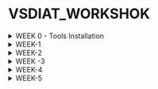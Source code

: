 # 	VSDIAT_WORKSHOK
<details>
	<summary>WEEK 0 - Tools Installation </summary>
	
# Day 0 - Tools Installation
## Yosys
```
$ git clone https://github.com/YosysHQ/yosys.git
$ cd yosys 
$ sudo apt install make (If make is not installed please install it) 
$ sudo apt-get install build-essential clang bison flex \
    libreadline-dev gawk tcl-dev libffi-dev git \
    graphviz xdot pkg-config python3 libboost-system-dev \
    libboost-python-dev libboost-filesystem-dev zlib1g-dev
$ make 
$ sudo make install
```
![Yosys Installed](https://github.com/SACH8787/VSDIAT_WORKSHOK/blob/main/WEEK0/yosys_installed.png)

## Iverilog
```
$ sudo apt-get install iverilog
```
![Iverilog Installed](https://github.com/SACH8787/VSDIAT_WORKSHOK/blob/main/WEEK0/iverilog_installed.png)



## GTKWave
```
$ sudo apt update
$ sudo apt install gtkwave
```

![GTKWave Installed](https://github.com/SACH8787/VSDIAT_WORKSHOK/blob/main/WEEK0/gtkwave_installed.png)


</details>
<details>
	<summary>WEEK-1</summary>

<details>
    <summary>WEEK 1 - Day 0 - Simulation and Synthesis Steps</summary>
    
# Week 1 - Day 0 - Simulation and Synthesis

## Yosys - Synthesis and Netlist Diagram
$ yosys
yosys> read_verilog verilog/good_mux.v
yosys> synth -top good_mux
yosys> show

- `read_verilog verilog/good_mux.v` reads your Verilog file.
- `synth -top good_mux` synthesizes your top module named `good_mux`.
- `show` opens a GTK window displaying the synthesized netlist diagram.

## Icarus Verilog - Simulation and Waveform Viewing

- Compile your Verilog source and testbench:

$ iverilog -o good_mux_tb.vvp verilog/good_mux.v testbench/good_mux_tb.v


- Run the simulation:

$ vvp good_mux_tb.vvp
![Good Mux Synthesized Netlist](https://github.com/SACH8787/VSDIAT_WORKSHOK/blob/main/WEEK1/DAY1/good_mux_synth.png)

- View the waveform output:

$ gtkwave good_mux_tb.vcd
![Good Mux Waveform](https://github.com/SACH8787/VSDIAT_WORKSHOK/blob/main/WEEK1/DAY1/good_mux_wave.png)

*(Ensure your testbench writes waveform data to `good_mux_tb.vcd`)*


</details>



<details>
<summary>WEEK1 - DAY 2</summary>

# WEEK1 -Day 2: Timing Libraries, Synthesis Approaches, and Efficient Flip-Flop Coding

Welcome to Day 2 of the RTL Workshop. This day covers three crucial topics:
- Understanding the `.lib` timing library (sky130_fd_sc_hd__tt_025C_1v80.lib) used in open-source PDKs.
- Comparing hierarchical vs. flat synthesis methods.
- Exploring efficient coding styles for flip-flops in RTL design.

---


# Contents

- [Timing Libraries](#timing-libraries)
  - [SKY130 PDK Overview](#sky130-pdk-overview)
  - [Decoding tt_025C_1v80 in the SKY130 PDK](#decoding-tt_025c_1v80-in-the-sky130-pdk)
  - [Opening and Exploring the .lib File](#opening-and-exploring-the-lib-file)

- [Hierarchical vs. Flattened Synthesis](#hierarchical-vs-flattened-synthesis)
  - [Hierarchical Synthesis](#hierarchical-synthesis)
  - [Flattened Synthesis](#flattened-synthesis)
  - [Key Differences](#key-differences)

- [Flip-Flop Coding Styles](#flip-flop-coding-styles)
  - [Asynchronous Reset D Flip-Flop](#asynchronous-reset-d-flip-flop)
  - [Asynchronous Set D Flip-Flop](#asynchronous-set-d-flip-flop)
  - [Synchronous Reset D Flip-Flop](#synchronous-reset-d-flip-flop)

- [Simulation and Synthesis Workflow](#simulation-and-synthesis-workflow)
  - [Icarus Verilog Simulation](#icarus-verilog-simulation)
  - [Synthesis with Yosys](#synthesis-with-yosys)

---


## Simulation and Synthesis Workflow

### Icarus Verilog Simulation

1. **Compile:**
   ```shell
   iverilog dff_asyncres.v tb_dff_asyncres.v
   ```
2. **Run:**
   ```shell
   ./a.out
   ```
3. **View Waveform:**
   ```shell
   gtkwave tb_dff_asyncres.vcd
   ``


### Synthesis with Yosys

1. Start Yosys:
   ```shell
   yosys
   ```
2. Read Liberty library:
   ```shell
   read_liberty -lib /address/to/your/sky130/file/sky130_fd_sc_hd__tt_025C_1v80.lib
   ```
3. Read Verilog code:
   ```shell
   read_verilog /path/to/dff_asyncres.v
   ```
4. Synthesize:
   ```shell
   synth -top dff_asyncres
   ```
5. Map flip-flops:
   ```shell
   dfflibmap -liberty /address/to/your/sky130/file/sky130_fd_sc_hd__tt_025C_1v80.lib
   ```
6. Technology mapping:
   ```shell
   abc -liberty /address/to/your/sky130/file/sky130_fd_sc_hd__tt_025C_1v80.lib
   ```
7. Visualize the gate-level netlist:
   ```shell
   show
   ```
![GTKWave Async Reset Simulation](https://github.com/SACH8787/VSDIAT_WORKSHOK/blob/WEEK-1/WEEK1/Day2/gtkwave_asyncres.png)

![Yosys Async Reset Synthesis](https://github.com/SACH8787/VSDIAT_WORKSHOK/blob/WEEK-1/WEEK1/Day2/yosys_asyncres.png)

</details>
<details>
	<summary>WEEK1- DAY3</summary>
	
## 5. Labs on Optimization

### Lab 1

Below is the Verilog code for Lab 1:

```verilog
module opt_check (input a , input b , output y);
	assign y = a?b:0;
endmodule
```

**Explanation:**
- `assign y = a ? b : 0;` means:
  - If `a` is true, `y` is assigned the value of `b`.
  - If `a` is false, `y` is 0.

Follow the steps from [Day 1 Synthesis Lab](https://github.com/Ahtesham18112011/RTL_workshop/tree/main/Day_1#6-synthesis-lab-with-yosys) and add the following between `abc -liberty` and `synth -top`:
```shell
opt_clean -purge
```

![Lab 1 Output](https://github.com/SACH8787/VSDIAT_WORKSHOK/blob/main/WEEK1/DAY3/OPT_CHECK.png)

---

### Lab 2

Verilog code:

```verilog
module opt_check2 (input a , input b , output y);
	assign y = a?1:b;
endmodule
```

**Code Analysis:**
- Acts as a multiplexer:
  - `y = 1` if `a` is true.
  - `y = b` if `a` is false.

![Lab 2 Output](https://github.com/SACH8787/VSDIAT_WORKSHOK/blob/main/WEEK1/DAY3/OPT_CHECK2.png)

---

### Lab 3

Verilog code:

```verilog
module opt_check2 (input a , input b , output y);
	assign y = a?1:b;
endmodule
```

**Functionality:**  
2-to-1 multiplexer; `y = a ? 1 : b` (outputs `1` when `a` is true, otherwise `b`).

![Lab 3 Output](https://github.com/SACH8787/VSDIAT_WORKSHOK/blob/main/WEEK1/DAY3/OPT_CHECK3.png)

---

### Lab 4

Verilog code:

```verilog
module opt_check4 (input a , input b , input c , output y);
 assign y = a?(b?(a & c ):c):(!c);
 endmodule
```

**Functionality:**
- Three inputs (`a`, `b`, `c`), output `y`.
- Nested ternary logic:
  - If `a = 1`, `y = c`.
  - If `a = 0`, `y = !c`.
- Logic simplifies to:  
  `y = a ? c : !c`

![Lab 4 Output](https://github.com/SACH8787/VSDIAT_WORKSHOK/blob/main/WEEK1/DAY3/OPT_CHECK4.png)

---

### Lab 5

Verilog code:

```verilog
module dff_const1(input clk, input reset, output reg q);
always @(posedge clk, posedge reset)
begin
	if(reset)
		q <= 1'b0;
	else
		q <= 1'b1;
end
endmodule
```

**Functionality:**
- D flip-flop with:
  - Asynchronous reset to 0
  - Loads constant `1` when not in reset

![Lab 5 Output](https://github.com/SACH8787/VSDIAT_WORKSHOK/blob/main/WEEK1/DAY3/DFF_CONST1.png)

---

### Lab 6

Verilog code:

```verilog
module dff_const2(input clk, input reset, output reg q);
always @(posedge clk, posedge reset)
begin
	if(reset)
		q <= 1'b1;
	else
		q <= 1'b1;
end
endmodule
```

**Functionality:**
- D flip-flop always sets output `q` to `1` (regardless of reset or clock).

![Lab 6 Output](https://github.com/SACH8787/VSDIAT_WORKSHOK/blob/main/WEEK1/DAY3/DFF_CONST2.png)

</details>

<details>
	<summary>WEEK 1 - DAY 4</summary>

 ## 4. Labs

### Lab 1: Ternary Operator MUX

Verilog code for a simple 2:1 multiplexer using a ternary operator:

```verilog
module ternary_operator_mux (input i0, input i1, input sel, output y);
  assign y = sel ? i1 : i0;
endmodule
```
- **Function:** `y = i1` if `sel = 1`; else `y = i0`.



---

### Lab 2: Synthesis Using Yosys

Synthesize the above MUX using Yosys.  
_Follow the standard Yosys synthesis flow._

![lab2](https://github.com/SACH8787/VSDIAT_WORKSHOK/blob/main/WEEK1/DAY4/ternary_operator_mux.png)

---

### Lab 3: Gate-Level Simulation (GLS) of MUX

Run GLS for the synthesized MUX.  
Use this command (adjust paths as needed):

```shell
iverilog /path/to/primitives.v /path/to/sky130_fd_sc_hd.v ternary_operator_mux.v testbench.v
```



---

### Lab 4: Bad MUX Example (Common Pitfalls)

Verilog code with intentional issues:

```verilog
module bad_mux (input i0, input i1, input sel, output reg y);
  always @ (sel) begin
    if (sel)
      y <= i1;
    else 
      y <= i0;
  end
endmodule
```

#### Issues:
- **Incomplete sensitivity list**: Should include `i0`, `i1`, and `sel`.
- **Non-blocking assignment in combinational logic**: Should use blocking assignments (`=`).

**Corrected version:**
```verilog
always @ (*) begin
  if (sel)
    y = i1;
  else
    y = i0;
end
```

![lab4](https://github.com/SACH8787/VSDIAT_WORKSHOK/blob/main/WEEK1/DAY4/bad_mux1.png)


![lab4-1](https://github.com/SACH8787/VSDIAT_WORKSHOK/blob/main/WEEK1/DAY4/bad_mux.png)


---

### Lab 5: GLS of Bad MUX

Perform GLS on the `bad_mux`.  
Expect simulation mismatches or warnings due to above issues.

![lab5](https://github.com/SACH8787/VSDIAT_WORKSHOK/blob/main/WEEK1/DAY4/bad_mux2.png)

---

### Lab 6: Blocking Assignment Caveat

Verilog code:

```verilog
module blocking_caveat (input a, input b, input c, output reg d);
  reg x;
  always @ (*) begin
    d = x & c;
    x = a | b;
  end
endmodule
```

#### What’s wrong?
- The order of assignments causes `d` to use the old value of `x`—not the newly computed value.
- **Best Practice:** Assign intermediate variables before using them.

**Corrected order:**
```verilog
always @ (*) begin
  x = a | b;
  d = x & c;
end
```

![lab6](https://github.com/SACH8787/VSDIAT_WORKSHOK/blob/main/WEEK1/DAY4/blocking_caveat.png)

---

### Lab 7: Synthesis of the Blocking Caveat Module

Synthesize the corrected version of the module and observe the results.

![lab7](https://github.com/SACH8787/VSDIAT_WORKSHOK/blob/main/WEEK1/DAY4/blocking_caveat_tb.png)

---

## 5. Summary

- **Gate-Level Simulation (GLS):** Validates netlist functionality, timing, and testability after synthesis.
- **Synthesis-Simulation Mismatch:** Avoid by using synthesizable, unambiguous RTL code.
- **Blocking vs. Non-Blocking:** Use blocking (`=`) for combinational, non-blocking (`<=`) for sequential logic.
- **Labs:** Reinforce key concepts and highlight common RTL pitfalls.

</details>

<details>
	<SUMMARY>WEEK1 - DAY5</SUMMARY>

 Labs for If-Else and Case Statements

### Lab 1: Incomplete If Statement

```verilog
module incomp_if (input i0, input i1, input i2, output reg y);
always @(*) begin
    if (i0)
        y <= i1;
end
endmodule
```
![in_comp_if](https://github.com/SACH8787/VSDIAT_WORKSHOK/blob/WEEK-1/WEEK1/DAY5/incomp_if.png)

---

### Lab 2: Synthesis Result of Lab 1

![incomp_synth](https://github.com/SACH8787/VSDIAT_WORKSHOK/blob/WEEK-1/WEEK1/DAY5/incomp_if_tb.png)

---

###Lab 3: Nested If-Else

```verilog
module incomp_if2 (input i0, input i1, input i2, input i3, output reg y);
always @(*) begin
    if (i0)
        y <= i1;
    else if (i2)
        y <= i3;
end
endmodule
```
![icomp2](https://github.com/SACH8787/VSDIAT_WORKSHOK/blob/WEEK-1/WEEK1/DAY5/incomp_if2.png)

---

### Lab 4: Synthesis Result of Lab 3

![incomp2synth](https://github.com/SACH8787/VSDIAT_WORKSHOK/blob/WEEK-1/WEEK1/DAY5/incomp_if2_tb.png)

---

### Lab 5: Complete Case Statement

```verilog
module comp_case (input i0, input i1, input i2, input [1:0] sel, output reg y);
always @(*) begin
    case(sel)
        2'b00 : y = i0;
        2'b01 : y = i1;
        default : y = i2;
    endcase
end
endmodule
```
![compcase](https://github.com/SACH8787/VSDIAT_WORKSHOK/blob/WEEK-1/WEEK1/DAY5/comp_case.png)

---

### Lab 6: Synthesis Result of Lab 5

![compcase_synth](https://github.com/SACH8787/VSDIAT_WORKSHOK/blob/WEEK-1/WEEK1/DAY5/comp_case_tb.png)

---

## 7. Labs on Loops and Generate Blocks

### Lab 9: 4-to-1 MUX Using For Loop

```verilog
module mux_generate (
    input i0, input i1, input i2, input i3,
    input [1:0] sel,
    output reg y
);
wire [3:0] i_int;
assign i_int = {i3, i2, i1, i0};
integer k;
always @(*) begin
    for (k = 0; k < 4; k = k + 1) begin
        if (k == sel)
            y = i_int[k];
    end
end
endmodule
```
![mux_generate](https://github.com/SACH8787/VSDIAT_WORKSHOK/blob/WEEK-1/WEEK1/DAY5/mux_generate_tb.png)

---

### Lab 10: 8-to-1 Demux Using Case

```verilog
module demux_case (
    output o0, output o1, output o2, output o3,
    output o4, output o5, output o6, output o7,
    input [2:0] sel,
    input i
);
reg [7:0] y_int;
assign {o7, o6, o5, o4, o3, o2, o1, o0} = y_int;
always @(*) begin
    y_int = 8'b0;
    case(sel)
        3'b000 : y_int[0] = i;
        3'b001 : y_int[1] = i;
        3'b010 : y_int[2] = i;
        3'b011 : y_int[3] = i;
        3'b100 : y_int[4] = i;
        3'b101 : y_int[5] = i;
        3'b110 : y_int[6] = i;
        3'b111 : y_int[7] = i;
    endcase
end
endmodule
```
![demux-case](https://github.com/SACH8787/VSDIAT_WORKSHOK/blob/WEEK-1/WEEK1/DAY5/demux_case_tab.png)

---

8-bit Ripple Carry Adder with Generate Block

```verilog
module rca (
    input [7:0] num1,
    input [7:0] num2,
    output [8:0] sum
);
wire [7:0] int_sum;
wire [7:0] int_co;

genvar i;
generate
    for (i = 1; i < 8; i = i + 1) begin
        fa u_fa_1 (.a(num1[i]), .b(num2[i]), .c(int_co[i-1]), .co(int_co[i]), .sum(int_sum[i]));
    end
endgenerate

fa u_fa_0 (.a(num1[0]), .b(num2[0]), .c(1'b0), .co(int_co[0]), .sum(int_sum[0]));

assign sum[7:0] = int_sum;
assign sum[8] = int_co[7];
endmodule
```
**Full Adder Module:**
```verilog
module fa (input a, input b, input c, output co, output sum);
    assign {co, sum} = a + b + c;
endmodule
```
![rca_org](https://github.com/SACH8787/VSDIAT_WORKSHOK/blob/WEEK-1/WEEK1/DAY5/rca_tb.png)

---
</details>
</details>


<details>
	<summary>WEEK-2</summary>
# Introduction to the VSDBabySoC

VSDBabySoC is a small yet powerful RISCV-based SoC. The main purpose of designing such a small SoC is to test three open-source IP cores together for the first time and calibrate the analog part of it. VSDBabySoC contains one RVMYTH microprocessor, an 8x-PLL to generate a stable clock, and a 10-bit DAC to communicate with other analog devices.

  ![vsdbabysoc_block_diagram](images/vsdbabysoc_block_diagram.png)

## Problem statement

This work discusses the different aspects of designing a small SoC based on RVMYTH (a RISCV-based processor). This SoC will leverage a PLL as its clock generator and controller and a 10-bit DAC as a way to talk to the outside world. Other electrical devices with proper analog input like televisions, and mobile phones could manipulate DAC output and provide users with music sound or video frames. At the end of the day, it is possible to use this small fully open-source and well-documented SoC which has been fabricated under Sky130 technology, for educational purposes.

## What is SoC

An SoC is a single-die chip that has some different IP cores on it. These IPs could vary from microprocessors (completely digital) to 5G broadband modems (completely analog).

## What is RVMYTH

RVMYTH core is a simple RISCV-based CPU, introduced in a workshop by RedwoodEDA and VSD. During a 5-day workshop students (including middle-schoolers) managed to create a processor from scratch. The workshop used the TLV for faster development. All of the present and future contributions to the IP will be done by students and under open-source licenses.

## What is PLL

A phase-locked loop or PLL is a control system that generates an output signal whose phase is related to the phase of an input signal. PLLs are widely used for synchronization purposes, including clock generation and distribution.

## What is DAC

A digital-to-analog converter or DAC is a system that converts a digital signal into an analog signal. DACs are widely used in modern communication systems enabling the generation of digitally-defined transmission signals. As a result, high-speed DACs are used for mobile communications and ultra-high-speed DACs are employed in optical communications systems.

# VSDBabySoC Modeling

Here we are going to model and simulate the VSDBabySoC using `iverilog`, then we will show the results using `gtkwave` tool. Some initial input signals will be fed into `vsdbabysoc` module that make the pll start generating the proper `CLK` for the circuit. The clock signal will make the `rvmyth` to execute instructions in its `imem`. As a result the register `r17` will be filled with some values cycle by cycle. These values are used by dac core to provide the final output signal named `OUT`. So we have 3 main elements (IP cores) and a wrapper as an SoC and of-course there would be also a testbench module out there.

Please note that in the following sections we will mention some repos that we used to model the SoC. However the main source code is resided in [Source-Code Directory](src) and these modules are in [Modules Sub-Directory](src/module).

## RVMYTH modeling

As we mentioned in [What is RVMYTH](#what-is-rvmyth) section, RVMYTH is designed and created by the TL-Verilog language. So we need a way for compile and trasform it to the Verilog language and use the result in our SoC. Here the `sandpiper-saas` could help us do the job.

  [Here](https://github.com/shivanishah269/risc-v-core) is the repo we used as a reference to model the RVMYTH

## PLL and DAC modeling

It is not possible to sythesis an analog design with Verilog, yet. But there is a chance to simulate it using `real` datatype. We will use the following repositories to model the PLL and DAC cores:

  1. [Here](https://github.com/vsdip/rvmyth_avsdpll_interface) is the repo we used as a reference to model the PLL
  2. [Here](https://github.com/vsdip/rvmyth_avsddac_interface) is the repo we used as a reference to model the DAC

**CAUTION:** In the beginning of the project, we get our verilog model of the PLL from [here](https://github.com/vsdip/rvmyth_avsdpll_interface). However, by proceeding the project to the physical design flow we realize that this model needs a little changes to become sufficient for a real IP core. So we changed it a little and created a new model named `AVSDPLL` based on [this](https://github.com/lakshmi-sathi/avsdpll_1v8) IP

## Step by step modeling walkthrough

In this section we will walk through the whole process of modeling the VSDBabySoC in details. We will increase/decrease the digital output value and feed it to the DAC model so we can watch the changes on the SoC output. Please, note that the following commands are tested on the Ubuntu Bionic (18.04.5) platform and no other OSes.

  1. First we need to install some important packages:

  ```
  $ sudo apt install make python python3 python3-pip git iverilog gtkwave docker.io
  $ sudo chmod 666 /var/run/docker.sock
  $ cd ~
  $ pip3 install pyyaml click sandpiper-saas
  ```

  2. Now we can clone this repository in an arbitrary directory (we'll choose home directory here):

  ```
  $ cd ~
  $ git clone https://github.com/manili/VSDBabySoC.git
  ```

  3. It's time to make the `pre_synth_sim.vcd`:

  ```
  $ cd VSDBabySoC
  $ make pre_synth_sim
  ```
  
  The result of the simulation (i.e. `pre_synth_sim.vcd`) will be stored in the `output/pre_synth_sim` directory.

  4. We can see the waveforms by following command:

  ```
  $ gtkwave output/pre_synth_sim/pre_synth_sim.vcd
  ```
  
  Two most important signals are `CLK` and `OUT`. The `CLK` signal is provided by the PLL and the `OUT` is the output of the DAC model. Here is the final result of the modeling process:
  
  ![pre_synth_sim](images/pre_synth_sim.png)

In this picture we can see the following signals:

  * **CLK:** This is the `input CLK` signal of the `RVMYTH` core. This signal comes from the PLL, originally.
  * **reset:** This is the `input reset` signal of the `RVMYTH` core. This signal comes from an external source, originally.
  * **OUT:** This is the `output OUT` signal of the `VSDBabySoC` module. This signal comes from the DAC (due to simulation restrictions it behaves like a digital signal which is incorrect), originally.
  * **RV_TO_DAC[9:0]:** This is the 10-bit `output [9:0] OUT` port of the `RVMYTH` core. This port comes from the RVMYTH register #17, originally.
  * **OUT:** This is a `real` datatype wire which can simulate analog values. It is the `output wire real OUT` signal of the `DAC` module. This signal comes from the DAC, originally.

**PLEASE NOTE** that the sythesis process does not support `real` variables, so we must use the simple `wire` datatype for the `\vsdbabysoc.OUT` instead. The `iverilog` simulator always behaves `wire` as a digital signal. As a result we can not see the analog output via `\vsdbabysoc.OUT` port and we need to use `\dac.OUT` (which is a `real` datatype) instead.

# OpenLANE

OpenLANE is an automated RTL to GDSII flow based on several components including OpenROAD, Yosys, Magic, Netgen, Fault, SPEF-Extractor and custom methodology scripts for design exploration and optimization. The main usage of OpenLANE in this project is for [VSDBabySoC Physical Design](#vsdbabysoc-physical-design). However, we need OpenLANE for the synthesis and STA process in the [Post-synthesis simulation](#post-synthesis-simulation) section. So we'll talk about its installation process here and let the details be until the [VSDBabySoC Physical Design](#vsdbabysoc-physical-design) section.

## OpenLANE installation

The OpenLANE and sky130 installation can be done by following the steps in this repository `https://github.com/nickson-jose/openlane_build_script`.

* More information on OpenLANE can be found in the following repositories:

  * `https://github.com/The-OpenROAD-Project/OpenLane`
  * `https://github.com/efabless/openlane`

To summerize the installation processes:

  ```
  $ git clone https://github.com/The-OpenROAD-Project/OpenLane.git
  $ cd OpenLane/
  $ make openlane
  $ make pdk
  $ make test
  ```

For more info please refer to the GitHub repositories.

**PLEASE NOTE** that currently we are using commit version `8580c248a995b575f7734813b80bb6c4aa82d4f2` for the OpenLANE and our docker image version is `2021.09.09_03.00.48`.

# Post-synthesis simulation

First step in the design flow is to synthesize the generated RTL code and after that we will simulate the result. This way we can find more about our code and its bugs. So in this section we are going to synthesize our code then do a post-synthesis simulation to look for any issues. The post and pre (modeling section) synthesis results should be identical.

## Synthesizing using Yosys

* In OpenLANE the RTL synthesis is performed by `yosys`.
* The technology mapping is performed by `abc`.
* Finally, the timing reports for the synthesized netlist are generated by `OpenSTA`.

## How to synthesize the design

To perform the synthesis process do the following:

  ```
  $ cd ~/VSDBabySoC
  $ make synth
  ```

The heavy job will be done by the script. When the process has been done, we can see the result in the `output/synth/vsdbabysoc.synth.v` file.

## Post-synthesis simulation (GLS)

There is an issue for post-synthesis simulation (Gate-Level Simulation) which can be tracked [here](https://github.com/google/skywater-pdk/issues/310). However, we hacked the source-code by the following instructions and we managed to workaround the issue for now ([here is the reference](https://github.com/The-OpenROAD-Project/OpenLane/issues/518)):

  1. In `$YOUR_PDK_PATH/sky130A/libs.ref/sky130_fd_sc_hd/verilog/sky130_fd_sc_hd.v` file we should manually correct `endif SKY130_FD_SC_HD__LPFLOW_BLEEDER_FUNCTIONAL_V` to `endif //SKY130_FD_SC_HD__LPFLOW_BLEEDER_FUNCTIONAL_V`.
  2. We can simulate with the functional models by passing the `FUNCTIONAL` define to `iverilog`. Also we need to set `UNIT_DELAY` macro to some value. As a result we'll have `iverilog -DFUNCTIONAL -DUNIT_DELAY=#1 <THE SOURCE-CODEs TO BE COMPILED>`.

User could bypass these confusing steps by using our provided Makefile:

  ```
  $ cd ~/VSDBabySoC
  $ make post_synth_sim
  ```
The result of the simulation (i.e. `post_synth_sim.vcd`) will be stored in the `output/post_synth_sim` directory and the waveform could be seen by the following command:

  ```
  $ gtkwave output/post_synth_sim/post_synth_sim.vcd
  ```
Here is the final result:

  ![post_synth_sim](images/post_synth_sim.png)

In this picture we can see the following signals:

  * **\core.CLK:** This is the `input CLK` signal of the `RVMYTH` core. This signal comes from the PLL, originally.
  * **reset:** This is the `input reset` signal of the `RVMYTH` core. This signal comes from an external source, originally.
  * **OUT:** This is the `output OUT` signal of the `VSDBabySoC` module. This signal comes from the DAC (due to simulation restrictions it behaves like a digital signal which is incorrect), originally.
  * **\core.OUT[9:0]:** This is the 10-bit `output [9:0] OUT` port of the `RVMYTH` core. This port comes from the RVMYTH register #17, originally.
  * **OUT:** This is a `real` datatype wire which can simulate analog values. It is the `output wire real OUT` signal of the `DAC` module. This signal comes from the DAC, originally.

**PLEASE NOTE** that the sythesis process does not support `real` variables, so we must use the simple `wire` datatype for the `\vsdbabysoc.OUT` instead. The `iverilog` simulator always behaves `wire` as a digital signal. As a result we can not see the analog output via `\vsdbabysoc.OUT` port and we need to use `\dac.OUT` (which is a `real` datatype) instead.



VSDBabySoC-Simulation/
│
├── README.md                  # Simulation report (pre-filled)
├── simulation_logs/           # Terminal logs from simulation
│   ├── pre_synth_sim.log
│   ├── vvp_sim.out
│   └── synth.log (optional)
│
├── screenshots/               # GTKWave waveform screenshots
│   ├── reset_waveform.png
│   ├── clk_waveform.png
│   ├── fetch_decode.png
│   ├── alu_waveform.png
│   └── mem_waveform.png
│
├── src/                       # Original source files
│   ├── module/
│   │   ├── rvmyth.tlv
│   │   └── testbench.v
│   └── include/
│       └── *.vh or header files
│
├── output/                    # Auto-generated files (add to .gitignore)
│   ├── pre_synth_sim/
│   ├── compiled_tlv/
│   └── synth/
│
└── Makefile                   # Build/simulation commands



2. Observations
2.1 Reset Operation


Observation:
When reset = 1, the program counter (pc) and all pipeline registers are cleared to zero. After reset is deasserted (reset = 0), the CPU begins fetching instructions sequentially.

2.2 Clocking


Observation:
The CPU state updates on the rising edge of clk. The program counter increments on each cycle, demonstrating synchronous operation of the BabySoC pipeline.

2.3 Instruction Fetch & Decode


Observation:
Instruction memory outputs (instr) reflect the instruction being fetched at the current pc. The decoded signals (rd, rs1, rs2) are ready for ALU execution in the following cycle.

2.4 ALU Operation


Observation:
The ALU executes arithmetic and logical instructions using operands from the register file. The result (alu_out) is written back to the register file or memory depending on the instruction type.

2.5 Memory Operations


Observation:
Load and store instructions trigger memory read/write signals (dmem_rd_en, dmem_wr_en). Memory addresses and data values are updated accordingly.

3. Simulation Logs

Simulation logs are saved in the simulation_logs/ folder:

pre_synth_sim.log → pre-synthesis simulation output

vvp_sim.out → simulation execution output

synth.log → synthesis logs (optional if using OpenLane)

Example terminal command to view logs:

cat simulation_logs/pre_synth_sim.log

4. Conclusion

The BabySoC CPU demonstrates correct operation:

Proper reset and clock synchronization

Accurate instruction fetch, decode, and execution

Correct ALU computation and memory access

Waveforms confirm that all modules are communicating as expected, and the TL-Verilog design has been successfully converted and simulated.

![img1](https://github.com/SACH8787/VSDIAT_WORKSHOK/blob/main/WEEK2/SOC_DESIGN_FLOW.png)
![img2](https://github.com/SACH8787/VSDIAT_WORKSHOK/blob/main/WEEK2/Screenshot%20from%202025-09-28%2019-21-05.png)
![img3](https://github.com/SACH8787/VSDIAT_WORKSHOK/blob/main/WEEK2/Screenshot%20from%202025-09-28%2019-25-49.png)



</details>
<details>
	<summary>WEEK -3 </summary>
	# BabySoC GLS & Post-Synthesis Simulation

## **Gate-Level Simulation (GLS) of BabySoC**

### **Purpose of GLS**
Gate-Level Simulation is used to verify the functionality of a design **after the synthesis process**. Unlike RTL (Register Transfer Level) simulations, which work at a higher abstraction level, GLS works on the **actual synthesized netlist**, including gates and interconnections.  

#### **Key Aspects of GLS for BabySoC**

- **Verification with Timing Information**:  
  GLS can include Standard Delay Format (SDF) files to verify timing correctness under realistic conditions.  

- **Design Validation Post-Synthesis**:  
  Ensures the design’s logical behavior remains correct after mapping to gate-level cells.  
  Detects issues like glitches or metastability.  

- **Simulation Tools**:  
  - **Icarus Verilog** for compiling and simulating netlists  
  - **GTKWave** for waveform visualization  

- **Importance for BabySoC**:  
  BabySoC has multiple modules such as the RISC-V processor, PLL, and DAC. GLS ensures correct interactions between these modules after synthesis.  

---

## **Step-by-Step Execution Plan**

### **Step 1: Load the Top-Level Design and Supporting Modules**


yosys
Inside the Yosys shell, run:

tcl
Copy code
read_verilog /home/sachin-mohanty/VSDBabySoC/src/module/vsdbabysoc.v
read_verilog -I /home/sachin-mohanty/VSDBabySoC/src/include /home/sachin-mohanty/VSDBabySoC/src/module/rvmyth.v
read_verilog -I /home/sachin-mohanty/VSDBabySoC/src/include /home/sachin-mohanty/VSDBabySoC/src/module/clk_gate.v

Step 2: Load the Liberty Files for Synthesis
tcl
Copy code
read_liberty -lib /home/sachin-mohanty/VSDBabySoC/src/lib/avsdpll.lib
read_liberty -lib /home/sachin-mohanty/VSDBabySoC/src/lib/avsddac.lib
read_liberty -lib /home/sachin-mohanty/VSDBabySoC/src/lib/sky130_fd_sc_hd__tt_025C_1v80.lib

Step 3: Run Synthesis Targeting vsdbabysoc
tcl
Copy code
synth -top vsdbabysoc

Step 4: Map D Flip-Flops to Standard Cells
tcl
Copy code
dfflibmap -liberty /home/sachin-mohanty/VSDBabySoC/src/lib/sky130_fd_sc_hd__tt_025C_1v80.lib

Step 5: Perform Optimization and Technology Mapping
tcl
Copy code
opt
abc -liberty /home/sachin-mohanty/VSDBabySoC/src/lib/sky130_fd_sc_hd__tt_025C_1v80.lib -script +strash;scorr;ifraig;retime;{D};strash;dch,-f;map,-M,1,{D}

Step 6: Perform Final Clean-Up and Renaming
tcl
Copy code
flatten
setundef -zero
clean -purge
rename -enumerate

Step 7: Check Statistics
tcl
Copy code
stat

Step 8: Write the Synthesized Netlist
tcl
Copy code
write_verilog -noattr /home/sachin-mohanty/VSDBabySoC/output/post_synth_sim/vsdbabysoc.synth.v

Post-Synthesis Simulation and Waveforms
Step 1: Compile the Testbench
bash
Copy code
iverilog -o /home/sachin-mohanty/VSDBabySoC/output/post_synth_sim/post_synth_sim.out \
-DPOST_SYNTH_SIM -DFUNCTIONAL -DUNIT_DELAY=#1 \
-I /home/sachin-mohanty/VSDBabySoC/src/include \
-I /home/sachin-mohanty/VSDBabySoC/src/module \
/home/sachin-mohanty/VSDBabySoC/src/module/testbench.v
Step 2: Navigate to Post-Synthesis Simulation Directory
bash
Copy code
cd /home/sachin-mohanty/VSDBabySoC/output/post_synth_sim/
Step 3: Run the Simulation
bash
Copy code
./post_synth_sim.out
Step 4: View the Waveforms in GTKWave
bash
Copy code
gtkwave post_synth_sim.vcd
![img1](https://github.com/SACH8787/VSDIAT_WORKSHOK/blob/main/WEEK3/1.png)
![img2](https://github.com/SACH8787/VSDIAT_WORKSHOK/blob/main/WEEK3/2.png)
![img3](https://github.com/SACH8787/VSDIAT_WORKSHOK/blob/main/WEEK3/3.png)
![img4](https://github.com/SACH8787/VSDIAT_WORKSHOK/blob/main/WEEK3/4.png)
![img5](https://github.com/SACH8787/VSDIAT_WORKSHOK/blob/main/WEEK3/5.png)
![img6](https://github.com/SACH8787/VSDIAT_WORKSHOK/blob/main/WEEK3/6.png)
![img7](https://github.com/SACH8787/VSDIAT_WORKSHOK/blob/main/WEEK3/7.png)
![img8](https://github.com/SACH8787/VSDIAT_WORKSHOK/blob/main/WEEK3/8.png)



# Static Timing Analysis (STA) – BabySoC

## **Purpose**
- STA is used to **verify timing correctness** of a digital design **without dynamic simulation**.
- Ensures all signals propagate correctly through **combinational and sequential logic** within the clock period.
- Detects **setup and hold violations** for flip-flops and other sequential elements.

---

## **Key Concepts**
- **Clock Period (Tclk):** Maximum allowed time for signals to propagate before the next clock edge.
- **Setup Time:** Minimum time a data signal must be stable **before** the clock edge.
- **Hold Time:** Minimum time a data signal must remain stable **after** the clock edge.
- **Slack:** Difference between the required arrival time and actual arrival time at a flip-flop or latch.
  - **Positive Slack:** Timing is met.
  - **Negative Slack:** Timing violation exists.

---

## **Components Analyzed**
- **Combinational Paths:** Logic between flip-flops or I/O pins.
- **Sequential Elements:** Flip-flops, latches, registers.
- **Clock Paths:** Clock distribution network including delays, skew, and jitter.

---

## **Workflow for STA**

### **1. Prepare Netlist**
- Use the **post-synthesis netlist**, e.g., `vsdbabysoc.synth.v` mapped to standard cells.

### **2. Define Timing Constraints**
- Provide an **SDC (Synopsys Design Constraints)** file with:
  - Clock definitions
  - Input/output delays
  - Setup/hold timing constraints

### **3. Run STA Tool**
- Example command (inside OpenLane docker):

sta -exit -threads max /VSDBabySoC/src/script/sta.conf | tee ../output/sta/sta.log
</details>


















<details>
	<summary>WEEK-4</summary>

	I HAVE EXCUTED ALL THE .SPICE FILES AND SAVED THE .RAW FILES IN RESULTS
![I](https://github.com/SACH8787/VSDIAT_WORKSHOK/blob/main/WEEK4/D1.png)
	
---

## Experiments

### 1. MOSFET Behavior – Id vs Vds
**Netlist:** `nmos_id_vds.spice`  
**Plot:** `id_vds.png`  

**Theory:**  
- The drain current \(I_D\) of an NMOS transistor depends on both **Vgs** (gate-source voltage) and **Vds** (drain-source voltage).  
- For **Vds < Vgs - Vt**, the transistor operates in the **linear (ohmic) region**; current increases linearly with Vds.  
- For **Vds ≥ Vgs - Vt**, the transistor enters **saturation**, where current becomes almost constant.

**What the plot shows:**  
- Multiple Id vs Vds curves for different Vgs values.  
- Early curves rise linearly (linear region) then plateau (saturation).  
- Demonstrates how increasing Vgs increases saturation current.

![Id vs Vds](https://github.com/SACH8787/VSDIAT_WORKSHOK/blob/main/WEEK4/D21.png)

---

### 2. Threshold Voltage Extraction – Id vs Vgs
**Netlist:** `nmos_id_vgs.spice`  
**Plot:** `id_vgs_sqrt.png`  

**Theory:**  
- The threshold voltage \(V_t\) is the minimum Vgs at which the MOSFET turns ON.  
- Using the **square-root method**: in saturation, \(I_D \propto (V_{GS}-V_t)^2\).  
- Plotting \(\sqrt{I_D}\) vs Vgs allows **linear extrapolation to find Vt**.

**What the plot shows:**  
- Linear sections of \(\sqrt{I_D}\) vs Vgs.  
- Extrapolated line intersects x-axis at Vt (threshold voltage).  
- Important for understanding device turn-on and timing constraints.

![Id vs Vgs](https://github.com/SACH8787/VSDIAT_WORKSHOK/blob/main/WEEK4/D22.png)
![Id vs Vgs](https://github.com/SACH8787/VSDIAT_WORKSHOK/blob/main/WEEK4/D31.png)

---

### 3. CMOS Inverter – Voltage Transfer Characteristic (VTC)
**Netlist:** `inv_vtc.spice`  
**Plot:** `vtc_vdd1.6_1.8_2.0.png`  

**Theory:**  
- A CMOS inverter switches an input high (Vdd) to low (0 V) at the output, and vice versa.  
- **VTC** plots Vout vs Vin; the **switching threshold Vm** is where Vin = Vout.  
- Noise margins are calculated as:
  - \(V_{IL}, V_{IH}\) (input low/high voltage limits)  
  - \(V_{OL}, V_{OH}\) (output low/high voltage)  
  - \(NM_L = V_{IL}-V_{OL}, NM_H = V_{OH}-V_{IH}\)

**What the plot shows:**  
- VTC curves for VDD = 1.6 V, 1.8 V, 2.0 V.  
- Vm shifts slightly with supply voltage.  
- The slope at Vm indicates gain; steeper slope → faster transition.

![VTC at different VDD](https://github.com/SACH8787/VSDIAT_WORKSHOK/blob/main/WEEK4/D32.png)
![VTC at different VDD](https://github.com/SACH8787/VSDIAT_WORKSHOK/blob/main/WEEK4/D322.png)

---

### 4. CMOS Inverter – Transient Response
**Netlist:** `inv_transient.spice`  
**Plot:** `transient_waveforms.png`  

**Theory:**  
- Apply a pulse input to the inverter to observe **rise and fall propagation delays**.  
- **t_rise**: time for output to go from 10% → 90% of VDD.  
- **t_fall**: time for output to go from 90% → 10% of VDD.

**What the plot shows:**  
- Input pulse vs output waveform.  
- Time difference at VDD/2 crossing gives **propagation delay**.  
- Rise/fall delays are slightly asymmetric due to PMOS/NMOS sizing.

![Transient waveform](https://github.com/SACH8787/VSDIAT_WORKSHOK/blob/main/WEEK4/D4.png)

---

### 5. CMOS Inverter – Device & Supply Variations
**Netlist:** `inv_variation.spice`  
**Plot:** (included in VTC plots or separate)  

**Theory:**  
- Changing **W/L ratios** or **supply voltage** affects:  
  - Switching threshold Vm  
  - Noise margins  
  - Rise/fall delays  
- Demonstrates **robustness** of the inverter to manufacturing or environmental variations.

**What the plot shows:**  
- Overlay of VTC curves for different W/L and VDD values.  
- Vm shifts and slope changes are visible, illustrating sensitivity of CMOS circuits.
![Transient waveform2](https://github.com/SACH8787/VSDIAT_WORKSHOK/blob/main/WEEK4/D5.png)
---

## References
- SkyWater PDK: [https://skywater-pdk.readthedocs.io](https://skywater-pdk.readthedocs.io)  
- Neil H.E. Weste, David Harris, *CMOS VLSI Design*, 4th Edition  
- Ngspice Documentation: [http://ngspice.sourceforge.net/docs.html](http://ngspice.sourceforge.net/docs.html)

---

This README gives a **high-level overview** of each experiment, the underlying **theory**, and a visual **reference to the plots** in your `plots/` folder.  

---

If you want, I can also **write a ready-to-use Jupyter Notebook version** of this README, where all `.raw` files are loaded and **plots are generated automatically** — so you don’t have to manually plot each one in ngspice. That makes it **fully automated and reproducible**.  

Do you want me to do that?

</details>

















<details>
	<summary>WEEK-5</summary>
	# VSD Hardware Design Program

## OpenROAD installation guide

### 📚 Contents

  - [Steps to Install OpenROAD and Run GUI](#steps-to-install-openroad-and-run-gui)
    - [1. Clone the OpenROAD Repository](#1-clone-the-openroad-repository)
    - [2. Run the Setup Script](#2-run-the-setup-script)
    - [3. Build OpenROAD](#3-build-openroad)
    - [4. Verify Installation](#4-verify-installation)
    - [5. Run the OpenROAD Flow](#5-run-the-openroad-flow)
    - [6. Launch the GUI](#6-launch-the-graphical-user-interface-gui-to-visualize-the-final-layout)
- [ORFS Directory Structure and File Formats](#orfs-directory-structure-and-file-formats)


**OpenROAD** is an open-source, fully automated RTL-to-GDSII flow for digital integrated circuit (IC) design. It supports synthesis, floorplanning, placement, clock tree synthesis, routing, and final layout generation. OpenROAD enables rapid design iterations, making it ideal for academic research and industry prototyping.

### `Steps to Install OpenROAD and Run GUI`

### 1. Clone the OpenROAD Repository

```bash
git clone --recursive https://github.com/The-OpenROAD-Project/OpenROAD-flow-scripts
cd OpenROAD-flow-scripts
```

### 2. Run the Setup Script

```bash
sudo ./setup.sh
```
![Alt Text](https://github.com/SACH8787/VSDIAT_WORKSHOK/blob/main/WEEK5/Screenshot%20from%202025-10-22%2023-03-47.png)

### 3. Build OpenROAD

```bash
./build_openroad.sh --local
```




### 4. Verify Installation

```bash
source ./env.sh
yosys -help  
openroad -help
```


### 5. Run the OpenROAD Flow

```bash
cd flow
make
```

[![Alt Text](https://github.com/SACH8787/VSDIAT_WORKSHOK/blob/main/WEEK5/Screenshot%20from%202025-10-22%2023-04-16.png)
### 6. Launch the graphical user interface (GUI) to visualize the final layout

```bash
 make gui_final
```

[![Alt Text](https://github.com/SACH8787/VSDIAT_WORKSHOK/blob/main/WEEK5/Screenshot%20from%202025-10-23%2000-03-54.png)

✅ Installation Complete! You can now explore the full RTL-to-GDSII flow using OpenROAD.

### `ORFS Directory Structure and File formats`

OpenROAD-flow-scripts/

```plaintext
├── OpenROAD-flow-scripts             
│   ├── docker           -> It has Docker based installation, run scripts and all saved here
│   ├── docs             -> Documentation for OpenROAD or its flow scripts.  
│   ├── flow             -> Files related to run RTL to GDS flow  
|   ├── jenkins          -> It contains the regression test designed for each build update
│   ├── tools            -> It contains all the required tools to run RTL to GDS flow
│   ├── etc              -> Has the dependency installer script and other things
│   ├── setup_env.sh     -> Its the source file to source all our OpenROAD rules to run the RTL to GDS flow
```
Inside the `flow/` Directory

```plaintext
├── flow           
│   ├── design           -> It has built-in examples from RTL to GDS flow across different technology nodes
│   ├── makefile         -> The automated flow runs through makefile setup
│   ├── platform         -> It has different technology note libraries, lef files, GDS etc 
|   ├── tutorials        
│   ├── util            
│   ├── scripts                 
```

![Alt Text](Images/installation7.jpg)
</details>
